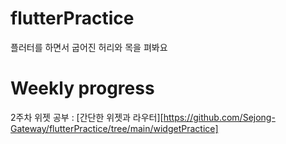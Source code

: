 # flutterPractice

플러터를 하면서 굽어진 허리와 목을 펴봐요

# Weekly progress


2주차 위젯 공부 : [간단한 위젯과 라우터][https://github.com/Sejong-Gateway/flutterPractice/tree/main/widgetPractice]
